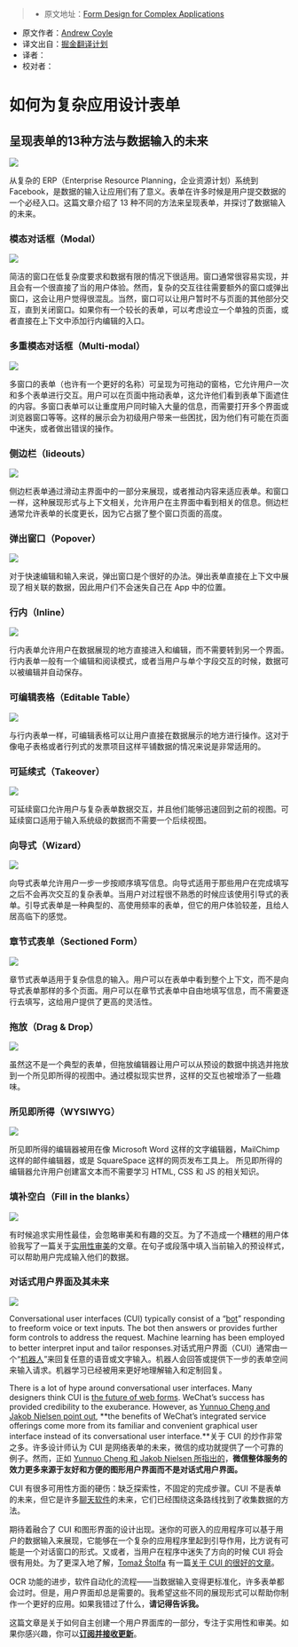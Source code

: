 > * 原文地址：[Form Design for Complex Applications](https://uxdesign.cc/form-design-for-complex-applications-d8a1d025eba6#.l08bq0kbt)
* 原文作者：[Andrew Coyle](https://uxdesign.cc/@CoyleAndrew?source=post_header_lockup)
* 译文出自：[掘金翻译计划](https://github.com/xitu/gold-miner)
* 译者：
* 校对者：

# 如何为复杂应用设计表单

## 呈现表单的13种方法与数据输入的未来

<img class="progressiveMedia-noscript js-progressiveMedia-inner" src="https://cdn-images-1.medium.com/max/2000/1*RVpQciv-R44ZlAY_dKEXgw.jpeg">

从复杂的 ERP（Enterprise Resource Planning，企业资源计划）系统到 Facebook，是数据的输入让应用们有了意义。表单在许多时候是用户提交数据的一个必经入口。这篇文章介绍了 13 种不同的方法来呈现表单，并探讨了数据输入的未来。

### 模态对话框（Modal）
<img class="progressiveMedia-noscript js-progressiveMedia-inner" src="https://cdn-images-1.medium.com/max/800/1*6zcZuyRJSVwO8KbIg_byLg.jpeg">

简洁的窗口在低复杂度要求和数据有限的情况下很适用。窗口通常很容易实现，并且会有一个很直接了当的用户体验。然而，复杂的交互往往需要额外的窗口或弹出窗口，这会让用户觉得很混乱。当然，窗口可以让用户暂时不与页面的其他部分交互，直到关闭窗口。如果你有一个较长的表单，可以考虑设立一个单独的页面，或者直接在上下文中添加行内编辑的入口。
				

### 多重模态对话框（Multi-modal）

<img class="progressiveMedia-noscript js-progressiveMedia-inner" src="https://cdn-images-1.medium.com/max/800/1*JV84BrsVxgFzozI-fHWcpQ.jpeg">

多窗口的表单（也许有一个更好的名称）可呈现为可拖动的窗格，它允许用户一次和多个表单进行交互。用户可以在页面中拖动表单，这允许他们看到表单下面遮住的内容。多窗口表单可以让重度用户同时输入大量的信息，而需要打开多个界面或浏览器窗口等等。这样的展示会为初级用户带来一些困扰，因为他们有可能在页面中迷失，或者做出错误的操作。


### 侧边栏（lideouts）

<img class="progressiveMedia-noscript js-progressiveMedia-inner" src="https://cdn-images-1.medium.com/max/800/1*_0eKR6PyTRnil20DAw90Dg.jpeg">

侧边栏表单通过滑动主界面中的一部分来展现，或者推动内容来适应表单。和窗口一样，这种展现形式与上下文相关，允许用户在主界面中看到相关的信息。侧边栏通常允许表单的长度更长，因为它占据了整个窗口页面的高度。
				


### 弹出窗口（Popover）

<img class="progressiveMedia-noscript js-progressiveMedia-inner" src="https://cdn-images-1.medium.com/max/800/1*k6h1MrBIg-DoCIMzcTmvgw.jpeg">

对于快速编辑和输入来说，弹出窗口是个很好的办法。弹出表单直接在上下文中展现了相关联的数据，因此用户们不会迷失自己在 App 中的位置。
			


### 行内（Inline）
<img class="progressiveMedia-noscript js-progressiveMedia-inner" src="https://cdn-images-1.medium.com/max/800/1*woE3kW5k9ec9w7Aw7XfpHA.jpeg">

行内表单允许用户在数据展现的地方直接进入和编辑，而不需要转到另一个界面。行内表单一般有一个编辑和阅读模式，或者当用户与单个字段交互的时候，数据可以被编辑并自动保存。



### 可编辑表格（Editable Table）
<img class="progressiveMedia-noscript js-progressiveMedia-inner" src="https://cdn-images-1.medium.com/max/800/1*nsYFv81hhv5tJPG8wIuJ8Q.jpeg">

与行内表单一样，可编辑表格可以让用户直接在数据展示的地方进行操作。这对于像电子表格或者行列式的发票项目这样平铺数据的情况来说是非常适用的。



### 可延续式（Takeover）

<img class="progressiveMedia-noscript js-progressiveMedia-inner" src="https://cdn-images-1.medium.com/max/800/1*uxYT1b0iR93t8M1eIrgVUw.jpeg">

可延续窗口允许用户与复杂表单数据交互，并且他们能够迅速回到之前的视图。可延续窗口适用于输入系统级的数据而不需要一个后续视图。



### 向导式（Wizard）
<img class="progressiveMedia-noscript js-progressiveMedia-inner" src="https://cdn-images-1.medium.com/max/800/1*bUZdK24WxCYo351JD6h8hQ.jpeg">

向导式表单允许用户一步一步按顺序填写信息。向导式适用于那些用户在完成填写之后不会再次交互的复杂表单。当用户对过程很不熟悉的时候应该使用引导式的表单。引导式表单是一种典型的、高使用频率的表单，但它的用户体验较差，且给人居高临下的感觉。



### 章节式表单（Sectioned Form）

<img class="progressiveMedia-noscript js-progressiveMedia-inner" src="https://cdn-images-1.medium.com/max/800/1*cXVZjXUt4TRoxnc8HDRhsQ.jpeg">

章节式表单适用于复杂信息的输入。用户可以在表单中看到整个上下文，而不是向导式表单那样的多个页面。用户可以在章节式表单中自由地填写信息，而不需要逐行去填写，这给用户提供了更高的灵活性。



### 拖放（Drag & Drop）
<img class="progressiveMedia-noscript js-progressiveMedia-inner" src="https://cdn-images-1.medium.com/max/800/1*KsKwmpwYGnTbly2JHNy0iQ.jpeg">

虽然这不是一个典型的表单，但拖放编辑器让用户可以从预设的数据中挑选并拖放到一个所见即所得的视图中。通过模拟现实世界，这样的交互也被增添了一些趣味。



### 所见即所得（WYSIWYG）

<img class="progressiveMedia-noscript js-progressiveMedia-inner" src="https://cdn-images-1.medium.com/max/800/1*jID_5VgTs03MaRaxCD4d3Q.jpeg">

所见即所得的编辑器被用在像 Microsoft Word 这样的文字编辑器，MailChimp 这样的邮件编辑器，或是 SquareSpace 这样的网页发布工具上。 所见即所得的编辑器允许用户创建富文本而不需要学习 HTML, CSS 和 JS 的相关知识。


### 填补空白（Fill in the blanks）

<img class="progressiveMedia-noscript js-progressiveMedia-inner" src="https://cdn-images-1.medium.com/max/800/1*TO6FcUsAps09_1x1edIUVw.jpeg">

有时候追求实用性最佳，会忽略审美和有趣的交互。为了不造成一个糟糕的用户体验我写了一篇关于[实用性审美](https://uxdesign.cc/aesthetics-matter-75060b7b572)的文章。在句子或段落中填入当前输入的预设样式，可以帮助用户完成输入他们的数据。



### 对话式用户界面及其未来

<img class="progressiveMedia-noscript js-progressiveMedia-inner" src="https://cdn-images-1.medium.com/max/800/1*GZcRV8jv6To_qil0mHSZeQ.jpeg">

Conversational user interfaces (CUI) typically consist of a “[bot](https://chatbotsmagazine.com/the-complete-beginner-s-guide-to-chatbots-8280b7b906ca)” responding to freeform voice or text inputs. The bot then answers or provides further form controls to address the request. Machine learning has been employed to better interpret input and tailor responses.对话式用户界面（CUI）通常由一个“[机器人](https://chatbotsmagazine.com/the-complete-beginner-s-guide-to-chatbots-8280b7b906ca)”来回复任意的语音或文字输入。机器人会回答或提供下一步的表单空间来输入请求。机器学习已经被用来更好地理解输入和定制回复。

There is a lot of hype around conversational user interfaces. Many designers think CUI is [the future of web forms](https://blog.prototypr.io/the-future-of-web-forms-4578485e1461). WeChat’s success has provided credibility to the exuberance. However, as [Yunnuo Cheng and Jakob Nielsen point out](https://www.nngroup.com/articles/wechat-integrated-ux/), **the benefits of WeChat’s integrated service offerings come more from its familiar and convenient graphical user interface instead of its conversational user interface.**关于 CUI 的炒作非常之多。许多设计师认为 CUI 是网络表单的未来，微信的成功就提供了一个可靠的例子。然而，正如 [Yunnuo Cheng 和 Jakob Nielsen 所指出的](https://www.nngroup.com/articles/wechat-integrated-ux/)，**微信整体服务的效力更多来源于友好和方便的图形用户界面而不是对话式用户界面。**

CUI 有很多可用性方面的硬伤：缺乏探索性，不固定的完成步骤。CUI 不是表单的未来，但它是许多[聊天软件](https://operator.com/)的未来，它们已经围绕这条路线找到了收集数据的方法。

期待着融合了 CUI 和图形界面的设计出现。迷你的可嵌入的应用程序可以基于用户的数据输入来展现，它能够在一个复杂的应用程序里起到引导作用，比方说有可能是一个对话窗口的形式。又或者，当用户在程序中迷失了方向的时候 CUI 将会很有用处。为了更深入地了解，[Tomaž Štolfa](https://medium.com/@tomazstolfa) 有一篇[关于 CUI 的很好的文章](https://medium.com/the-layer/the-future-of-conversational-ui-belongs-to-hybrid-interfaces-8a228de0bdb5)。



OCR 功能的进步，软件自动化的流程——当数据输入变得更标准化，许多表单都会过时。但是，用户界面却总是需要的。我希望这些不同的展现形式可以帮助你制作一个更好的应用。如果我错过了什么，**请记得告诉我。**

这篇文章是关于如何自主创建一个用户界面库的一部分，专注于实用性和审美。如果你感兴趣，你可以[**订阅并接收更新**](http://ohapollo.com/)。

